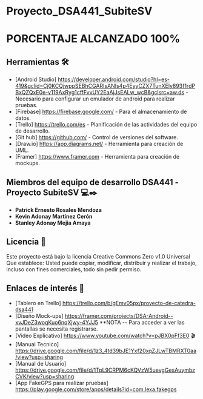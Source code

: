 # Proyecto_DSA441_SubiteSV 
# PORCENTAJE ALCANZADO 100%


## Herramientas 🛠️

* [Android Studio] https://developer.android.com/studio?hl=es-419&gclid=Cj0KCQjwppSEBhCGARIsANIs4p4EyyCZX7TunXEly893f1rdPBxQZQxE0e-v119AxRyg1cffFvvUY2EaAjJsEALw_wcB&gclsrc=aw.ds -Necesario para configurar un emulador de android para realizar pruebas.
* [Firebase] https://firebase.google.com/ - Para el almacenamiento de datos.
* [Trello] https://trello.com/es - Planificación de las actividades del equipo de desarrollo.
* [Git hub] https://github.com/ - Control de versiones del software.
* [Draw.io] https://app.diagrams.net/ - Herramienta para creación de UML.
* [Framer] https://www.framer.com - Herramienta para creación de mockups.

## Miembros del equipo de desarrollo DSA441 -Proyecto SubiteSV 💻✒️

* **Patrick Ernesto Rosales Mendoza**
* **Kevin Adonay Martínez Cerón** 
* **Stanley Adonay Mejia Amaya** 



## Licencia 📄

Este proyecto está bajo la licencia Creative Commons Zero v1.0 Universal
Que establece:
Usted puede copiar, modificar, distribuir y realizar el trabajo, incluso con fines comerciales, todo sin pedir permiso.


## Enlaces de interés 👀

* [Tablero en Trello] https://trello.com/b/gEmv05px/proyecto-de-catedra-dsa441
* [Diseño Mock-ups] https://framer.com/projects/DSA-Android--xvJDeZ3woqKuo6nqXjwy-4YJJ5  **NOTA -- Para acceder a ver las pantallas se necesita registrarse.
* [Video Explicativo] https://www.youtube.com/watch?v=pJBX0pFf3E0 🎬
* [Manual Tecnico] https://drive.google.com/file/d/1z3_4td39bJE1Yxf20xqZJLwTBMRXT0aa/view?usp=sharing 
* [Manual de Usuario] https://drive.google.com/file/d/1TpL9CRPM6cKQVzW5uevgGesAuymbzCVK/view?usp=sharing
* [App FakeGPS para realizar pruebas] https://play.google.com/store/apps/details?id=com.lexa.fakegps
